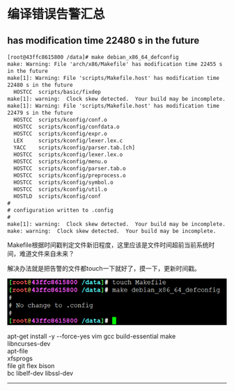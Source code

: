 # 编译错误告警汇总

## has modification time 22480 s in the future

```
[root@43ffc8615800 /data]# make debian_x86_64_defconfig
make: Warning: File 'arch/x86/Makefile' has modification time 22455 s in the future
make[1]: Warning: File 'scripts/Makefile.host' has modification time 22480 s in the future
  HOSTCC  scripts/basic/fixdep
make[1]: warning:  Clock skew detected.  Your build may be incomplete.
make[1]: Warning: File 'scripts/Makefile.host' has modification time 22479 s in the future
  HOSTCC  scripts/kconfig/conf.o
  HOSTCC  scripts/kconfig/confdata.o
  HOSTCC  scripts/kconfig/expr.o
  LEX     scripts/kconfig/lexer.lex.c
  YACC    scripts/kconfig/parser.tab.[ch]
  HOSTCC  scripts/kconfig/lexer.lex.o
  HOSTCC  scripts/kconfig/menu.o
  HOSTCC  scripts/kconfig/parser.tab.o
  HOSTCC  scripts/kconfig/preprocess.o
  HOSTCC  scripts/kconfig/symbol.o
  HOSTCC  scripts/kconfig/util.o
  HOSTLD  scripts/kconfig/conf
#
# configuration written to .config
#
make[1]: warning:  Clock skew detected.  Your build may be incomplete.
make: warning:  Clock skew detected.  Your build may be incomplete.
```

Makefile根据时间戳判定文件新旧程度，这里应该是文件时间超前当前系统时间，难道文件来自未来？

解决办法就是把告警的文件都touch一下就好了，摸一下，更新时间戳。

![20220816_163720_57](image/20220816_163720_57.png)




apt-get install -y --force-yes vim gcc build-essential make \
		libncurses-dev \
		apt-file \
		xfsprogs \
		file git flex bison \
		bc libelf-dev libssl-dev






























---
